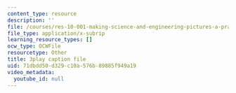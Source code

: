 ```yaml
---
content_type: resource
description: ''
file: /courses/res-10-001-making-science-and-engineering-pictures-a-practical-guide-to-presenting-your-work-spring-2016/71dbdd50d329c10a576b89885f949a19_PBggBCnfbC8.srt
file_type: application/x-subrip
learning_resource_types: []
ocw_type: OCWFile
resourcetype: Other
title: 3play caption file
uid: 71dbdd50-d329-c10a-576b-89885f949a19
video_metadata:
  youtube_id: null
---
```

